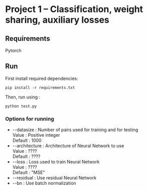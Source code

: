 # Project 1 – Classification, weight sharing, auxiliary losses

## Requirements
Pytorch

## Run
First install required dependencies:

`pip install -r requirements.txt`

Then, run using :

`python test.py`

### Options for running
- --datasize : Number of pairs used for training and for testing  
Value : Positive integer  
Default : 1000  
- --architecture : Architecture of Neural Network to use  
Value : ????  
Default : ????  
- --loss : Loss used to train Neural Network  
Value : ????  
Default : "MSE"  
- --residual : Use residual Neural Network  
- --bn : Use batch normalization  
